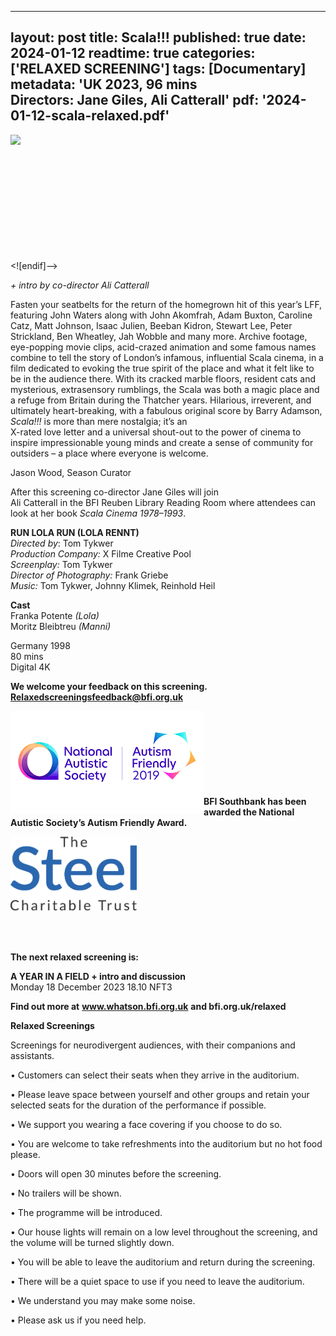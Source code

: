 
---
layout: post
title: Scala!!!
published: true
date: 2024-01-12
readtime: true
categories: ['RELAXED SCREENING']
tags: [Documentary]
metadata: 'UK 2023, 96 mins<br> Directors: Jane Giles, Ali Catterall'
pdf: '2024-01-12-scala-relaxed.pdf'
---

<img style="float: left;" src="/img/scala.png"><br><br><br><br><br><br><br><br><br><br><br>



<![endif]-->

_+ intro by co-director Ali Catterall_

Fasten your seatbelts for the return of the homegrown hit of this year’s LFF, featuring John Waters along with John Akomfrah, Adam Buxton, Caroline Catz, Matt Johnson, Isaac Julien, Beeban Kidron, Stewart Lee, Peter Strickland, Ben Wheatley, Jah Wobble and many more. Archive footage, eye-popping movie clips, acid-crazed animation and some famous names combine to tell the story of London’s infamous, influential Scala cinema, in a film dedicated to evoking the true spirit of the place and what it felt like to be in the audience there. With its cracked marble floors, resident cats and mysterious, extrasensory rumblings, the Scala was both a magic place and a refuge from Britain during the Thatcher years. Hilarious, irreverent, and ultimately heart-breaking, with a fabulous original score by Barry Adamson, _Scala!!!_ is more than mere nostalgia; it’s an  
X-rated love letter and a universal shout-out to the power of cinema to inspire impressionable young minds and create a sense of community for outsiders – a place where everyone is welcome.

Jason Wood, Season Curator

After this screening co-director Jane Giles will join  
Ali Catterall in the BFI Reuben Library Reading Room where attendees can look at her book _Scala Cinema 1978–1993_.

**RUN LOLA RUN (LOLA RENNT)**  
_Directed by_: Tom Tykwer  
_Production Company:_ X Filme Creative Pool  
_Screenplay:_ Tom Tykwer  
_Director of Photography:_ Frank Griebe  
_Music:_ Tom Tykwer, Johnny Klimek, Reinhold Heil  

**Cast**  
Franka Potente _(Lola)_  
Moritz Bleibtreu _(Manni)_  

Germany 1998  
80 mins  
Digital 4K  


**We welcome your feedback on this screening. Relaxedscreeningsfeedback@bfi.org.uk**


<img style="float: left;" src="/img/autistic_society.png"><br><br><br><br><br><br><br><br>
**BFI Southbank has been awarded the National Autistic Society’s Autism Friendly Award.**

<img style="float: left;" src="/img/steel-charitable-trust-logo-01.jpg" width="40%" height="40%"><br><br><br><br><br><br><br><br><br><br>

**The next relaxed screening is:**  

**A YEAR IN A FIELD + intro and discussion**  
Monday 18 December 2023 18.10 NFT3
<br>


**Find out more at**
**www.whatson.bfi.org.uk**
**and bfi.org.uk/relaxed**


**Relaxed Screenings**

Screenings for neurodivergent audiences, with their companions and assistants.

• Customers can select their seats when they arrive in the auditorium. 

• Please leave space between yourself and other groups and retain your selected seats for the duration of the performance if possible.

• We support you wearing a face covering if you choose to do so.

• You are welcome to take refreshments into the auditorium but no hot food please.

• Doors will open 30 minutes before the screening.

• No trailers will be shown.

• The programme will be introduced.

• Our house lights will remain on a low level throughout the screening, and the volume will be turned slightly down.

• You will be able to leave the auditorium and return during the screening.

• There will be a quiet space to use if you need to leave the auditorium.

• We understand you may make some noise.

• Please ask us if you need help.
<!--stackedit_data:
eyJoaXN0b3J5IjpbLTk1MjgyNzM1OF19
-->